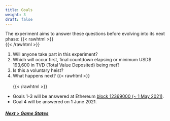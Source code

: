 ```yaml
---
title: Goals
weight: 3
draft: false
---
```


The experiment aims to answer these questions before evolving into its next phase:
{{< rawhtml >}}
<br/>
{{< /rawhtml >}}
1. Will anyone take part in this experiment?
2. Which will occur first, final countdown elapsing or minimum USD$ 193,600 in TVD (Total Value Deposited) being met?
3. Is this a voluntary heist?
4. What happens next?
{{< rawhtml >}}
<br/><br/>
{{< /rawhtml >}}

* Goals 1-3 will be answered at Ethereum [block 12369000 (~ 1 May 2021)](https://etherscan.io/block/countdown/12369000).
* Goal 4 will be answered on 1 June 2021.

##### [Next > Game States](#game-states)